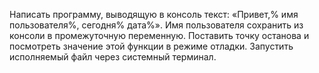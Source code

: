 Написать программу, выводящую в консоль текст: «Привет,% имя пользователя%, сегодня% дата%». Имя пользователя сохранить из консоли в промежуточную переменную. Поставить точку останова и посмотреть значение этой функции в режиме отладки. Запустить исполняемый файл через системный терминал.
